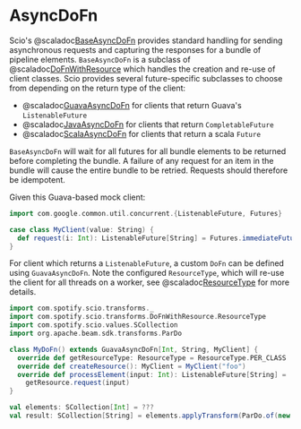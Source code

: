 # AsyncDoFn

Scio's @scaladoc[BaseAsyncDoFn](com.spotify.scio.transforms.BaseAsyncDoFn) provides standard handling for sending asynchronous requests and capturing the responses for a bundle of pipeline elements.
`BaseAsyncDoFn` is a subclass of @scaladoc[DoFnWithResource](com.spotify.scio.transforms.DoFnWithResource) which handles the creation and re-use of client classes.
Scio provides several future-specific subclasses to choose from depending on the return type of the client:

* @scaladoc[GuavaAsyncDoFn](com.spotify.scio.transforms.GuavaAsyncDoFn) for clients that return Guava's `ListenableFuture`
* @scaladoc[JavaAsyncDoFn](com.spotify.scio.transforms.JavaAsyncDoFn) for clients that return `CompletableFuture`
* @scaladoc[ScalaAsyncDoFn](com.spotify.scio.transforms.ScalaAsyncDoFn) for clients that return a scala `Future`

`BaseAsyncDoFn` will wait for all futures for all bundle elements to be returned before completing the bundle.
A failure of any request for an item in the bundle will cause the entire bundle to be retried.
Requests should therefore be idempotent.

Given this Guava-based mock client:
```scala
import com.google.common.util.concurrent.{ListenableFuture, Futures}

case class MyClient(value: String) {
  def request(i: Int): ListenableFuture[String] = Futures.immediateFuture(s"$value$i")
}
```

For client which returns a `ListenableFuture`, a custom `DoFn` can be defined using `GuavaAsyncDoFn`.
Note the configured `ResourceType`, which will re-use the client for all threads on a worker, see @scaladoc[ResourceType](com.spotify.scio.transforms.DoFnWithResource.ResourceType) for more details.

```scala
import com.spotify.scio.transforms._
import com.spotify.scio.transforms.DoFnWithResource.ResourceType
import com.spotify.scio.values.SCollection
import org.apache.beam.sdk.transforms.ParDo

class MyDoFn() extends GuavaAsyncDoFn[Int, String, MyClient] {
  override def getResourceType: ResourceType = ResourceType.PER_CLASS
  override def createResource(): MyClient = MyClient("foo")
  override def processElement(input: Int): ListenableFuture[String] =
    getResource.request(input)
}

val elements: SCollection[Int] = ???
val result: SCollection[String] = elements.applyTransform(ParDo.of(new MyDoFn()))
```
